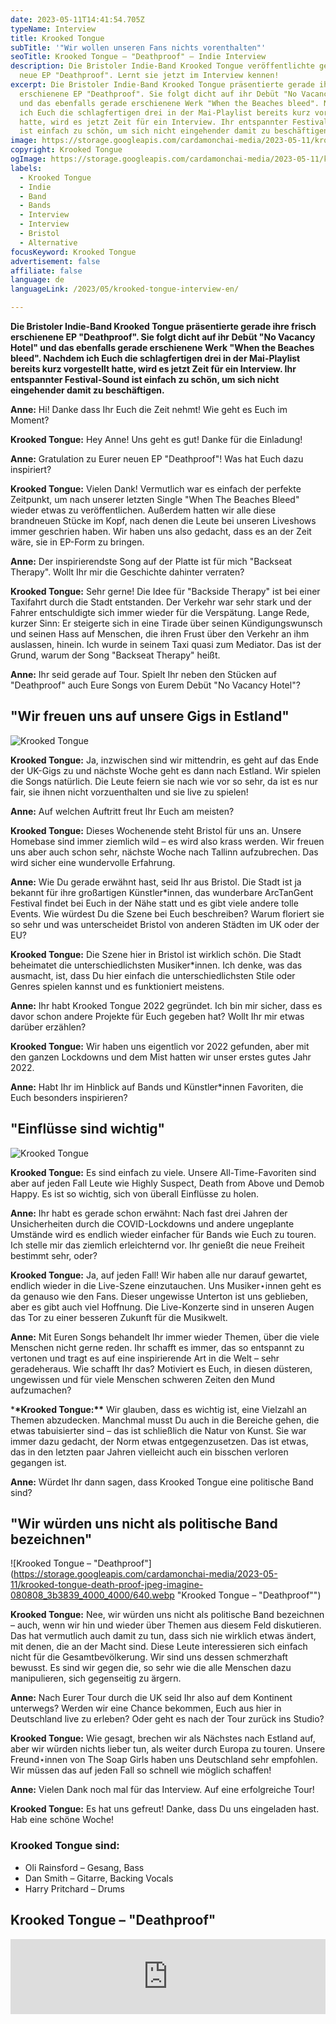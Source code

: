 ```yaml
---
date: 2023-05-11T14:41:54.705Z
typeName: Interview
title: Krooked Tongue
subTitle: '"Wir wollen unseren Fans nichts vorenthalten"'
seoTitle: Krooked Tongue – "Deathproof" – Indie Interview
description: Die Bristoler Indie-Band Krooked Tongue veröffentlichte gerade die
  neue EP "Deathproof". Lernt sie jetzt im Interview kennen!
excerpt: Die Bristoler Indie-Band Krooked Tongue präsentierte gerade ihre frisch
  erschienene EP "Deathproof". Sie folgt dicht auf ihr Debüt "No Vacancy Hotel"
  und das ebenfalls gerade erschienene Werk "When the Beaches bleed". Nachdem
  ich Euch die schlagfertigen drei in der Mai-Playlist bereits kurz vorgestellt
  hatte, wird es jetzt Zeit für ein Interview. Ihr entspannter Festival-Sound
  ist einfach zu schön, um sich nicht eingehender damit zu beschäftigen.
image: https://storage.googleapis.com/cardamonchai-media/2023-05-11/krooked-tongue-1-jpg-imagine-181818_2f3332_1024_768/640.webp
copyright: Krooked Tongue
ogImage: https://storage.googleapis.com/cardamonchai-media/2023-05-11/krooked-tongue-og-jpg-imagine-181818_342e2a_1200_628/640.webp
labels:
  - Krooked Tongue
  - Indie
  - Band
  - Bands
  - Interview
  - Interview
  - Bristol
  - Alternative
focusKeyword: Krooked Tongue
advertisement: false
affiliate: false
language: de
languageLink: /2023/05/krooked-tongue-interview-en/

---
```


**Die Bristoler Indie-Band Krooked Tongue präsentierte gerade ihre frisch erschienene EP "Deathproof". Sie folgt dicht auf ihr Debüt "No Vacancy Hotel" und das ebenfalls gerade erschienene Werk "When the Beaches bleed". Nachdem ich Euch die schlagfertigen drei in der Mai-Playlist bereits kurz vorgestellt hatte, wird es jetzt Zeit für ein Interview. Ihr entspannter Festival-Sound ist einfach zu schön, um sich nicht eingehender damit zu beschäftigen.**

**Anne:** Hi! Danke dass Ihr Euch die Zeit nehmt! Wie geht es Euch im Moment?

**Krooked Tongue:** Hey Anne! Uns geht es gut! Danke für die Einladung!

**Anne:** Gratulation zu Eurer neuen EP "Deathproof"! Was hat Euch dazu inspiriert?

**Krooked Tongue:** Vielen Dank! Vermutlich war es einfach der perfekte Zeitpunkt, um nach unserer letzten Single "When The Beaches Bleed" wieder etwas zu veröffentlichen. Außerdem hatten wir alle diese brandneuen Stücke im Kopf, nach denen die Leute bei unseren Liveshows immer geschrien haben. Wir haben uns also gedacht, dass es an der Zeit wäre, sie in EP-Form zu bringen.

**Anne:** Der inspirierendste Song auf der Platte ist für mich "Backseat Therapy". Wollt Ihr mir die Geschichte dahinter verraten?

**Krooked Tongue:** Sehr gerne! Die Idee für "Backside Therapy" ist bei einer Taxifahrt durch die Stadt entstanden. Der Verkehr war sehr stark und der Fahrer entschuldigte sich immer wieder für die Verspätung. Lange Rede, kurzer Sinn: Er steigerte sich in eine Tirade über seinen Kündigungswunsch und seinen Hass auf Menschen, die ihren Frust über den Verkehr an ihm auslassen, hinein. Ich wurde in seinem Taxi quasi zum Mediator. Das ist der Grund, warum der Song "Backseat Therapy" heißt.

**Anne:** Ihr seid gerade auf Tour. Spielt Ihr neben den Stücken auf "Deathproof" auch Eure Songs von Eurem Debüt "No Vacancy Hotel"?

## "Wir freuen uns auf unsere Gigs in Estland"

![Krooked Tongue](https://storage.googleapis.com/cardamonchai-media/2023-05-11/krooked-tongue-3-jpg-imagine-181818_322d29_1024_768/640.webp 'Krooked Tongue')

**Krooked Tongue:** Ja, inzwischen sind wir mittendrin, es geht auf das Ende der UK-Gigs zu und nächste Woche geht es dann nach Estland. Wir spielen die Songs natürlich. Die Leute feiern sie nach wie vor so sehr, da ist es nur fair, sie ihnen nicht vorzuenthalten und sie live zu spielen!

**Anne:** Auf welchen Auftritt freut Ihr Euch am meisten?

**Krooked Tongue:** Dieses Wochenende steht Bristol für uns an. Unsere Homebase sind immer ziemlich wild – es wird also krass werden. Wir freuen uns aber auch schon sehr, nächste Woche nach Tallinn aufzubrechen. Das wird sicher eine wundervolle Erfahrung.

**Anne:** Wie Du gerade erwähnt hast, seid Ihr aus Bristol. Die Stadt ist ja bekannt für ihre großartigen Künstler\*innen, das wunderbare ArcTanGent Festival findet bei Euch in der Nähe statt und es gibt viele andere tolle Events. Wie würdest Du die Szene bei Euch beschreiben? Warum floriert sie so sehr und was unterscheidet Bristol von anderen Städten im UK oder der EU?

**Krooked Tongue:** Die Szene hier in Bristol ist wirklich schön. Die Stadt beheimatet die unterschiedlichsten Musiker\*innen. Ich denke, was das ausmacht, ist, dass Du hier einfach die unterschiedlichsten Stile oder Genres spielen kannst und es funktioniert meistens.

**Anne:** Ihr habt Krooked Tongue 2022 gegründet. Ich bin mir sicher, dass es davor schon andere Projekte für Euch gegeben hat? Wollt Ihr mir etwas darüber erzählen?

**Krooked Tongue:** Wir haben uns eigentlich vor 2022 gefunden, aber mit den ganzen Lockdowns und dem Mist hatten wir unser erstes gutes Jahr 2022.

**Anne:** Habt Ihr im Hinblick auf Bands und Künstler\*innen Favoriten, die Euch besonders inspirieren?

## "Einflüsse sind wichtig"

![Krooked Tongue](https://storage.googleapis.com/cardamonchai-media/2023-05-11/krooked-tongue-2-jpg-imagine-181818_323535_1024_768/640.webp 'Krooked Tongue')

**Krooked Tongue:** Es sind einfach zu viele. Unsere All-Time-Favoriten sind aber auf jeden Fall Leute wie Highly Suspect, Death from Above und Demob Happy. Es ist so wichtig, sich von überall Einflüsse zu holen.

**Anne:** Ihr habt es gerade schon erwähnt: Nach fast drei Jahren der Unsicherheiten durch die COVID-Lockdowns und andere ungeplante Umstände wird es endlich wieder einfacher für Bands wie Euch zu touren. Ich stelle mir das ziemlich erleichternd vor. Ihr genießt die neue Freiheit bestimmt sehr, oder?

**Krooked Tongue:** Ja, auf jeden Fall! Wir haben alle nur darauf gewartet, endlich wieder in die Live-Szene einzutauchen. Uns Musiker⋆innen geht es da genauso wie den Fans. Dieser ungewisse Unterton ist uns geblieben, aber es gibt auch viel Hoffnung. Die Live-Konzerte sind in unseren Augen das Tor zu einer besseren Zukunft für die Musikwelt.

**Anne:** Mit Euren Songs behandelt Ihr immer wieder Themen, über die viele Menschen nicht gerne reden. Ihr schafft es immer, das so entspannt zu vertonen und tragt es auf eine inspirierende Art in die Welt – sehr geradeheraus. Wie schafft Ihr das? Motiviert es Euch, in diesen düsteren, ungewissen und für viele Menschen schweren Zeiten den Mund aufzumachen?

\***\*Krooked Tongue:\*\*** Wir glauben, dass es wichtig ist, eine Vielzahl an Themen abzudecken. Manchmal musst Du auch in die Bereiche gehen, die etwas tabuisierter sind – das ist schließlich die Natur von Kunst. Sie war immer dazu gedacht, der Norm etwas entgegenzusetzen. Das ist etwas, das in den letzten paar Jahren vielleicht auch ein bisschen verloren gegangen ist.

**Anne:** Würdet Ihr dann sagen, dass Krooked Tongue eine politische Band sind?

## "Wir würden uns nicht als politische Band bezeichnen"

![Krooked Tongue – "Deathproof"](https://storage.googleapis.com/cardamonchai-media/2023-05-11/krooked-tongue-death-proof-jpeg-imagine-080808_3b3839_4000_4000/640.webp "Krooked Tongue – "Deathproof"")

**Krooked Tongue:** Nee, wir würden uns nicht als politische Band bezeichnen – auch, wenn wir hin und wieder über Themen aus diesem Feld diskutieren. Das hat vermutlich auch damit zu tun, dass sich nie wirklich etwas ändert, mit denen, die an der Macht sind. Diese Leute interessieren sich einfach nicht für die Gesamtbevölkerung. Wir sind uns dessen schmerzhaft bewusst. Es sind wir gegen die, so sehr wie die alle Menschen dazu manipulieren, sich gegenseitig zu ärgern.

**Anne:** Nach Eurer Tour durch die UK seid Ihr also auf dem Kontinent unterwegs? Werden wir eine Chance bekommen, Euch aus hier in Deutschland live zu erleben? Oder geht es nach der Tour zurück ins Studio?

**Krooked Tongue:** Wie gesagt, brechen wir als Nächstes nach Estland auf, aber wir würden nichts lieber tun, als weiter durch Europa zu touren. Unsere Freund⋆innen von The Soap Girls haben uns Deutschland sehr empfohlen. Wir müssen das auf jeden Fall so schnell wie möglich schaffen!

**Anne:** Vielen Dank noch mal für das Interview. Auf eine erfolgreiche Tour!

**Krooked Tongue:** Es hat uns gefreut! Danke, dass Du uns eingeladen hast. Hab eine schöne Woche!

### Krooked Tongue sind:

- Oli Rainsford – Gesang, Bass
- Dan Smith – Gitarre, Backing Vocals
- Harry Pritchard – Drums

## Krooked Tongue – "Deathproof"

<iframe
  style="border: 0; width: 100%; height: 120px;"
  src="https://bandcamp.com/EmbeddedPlayer/album=652147401/size=large/bgcol=ffffff/linkcol=0687f5/tracklist=false/artwork=small/transparent=true/"
  seamless
>
  <a href="https://krookedtongue.bandcamp.com/album/deathproof">
    Deathproof by Krooked Tongue
  </a>
</iframe>
